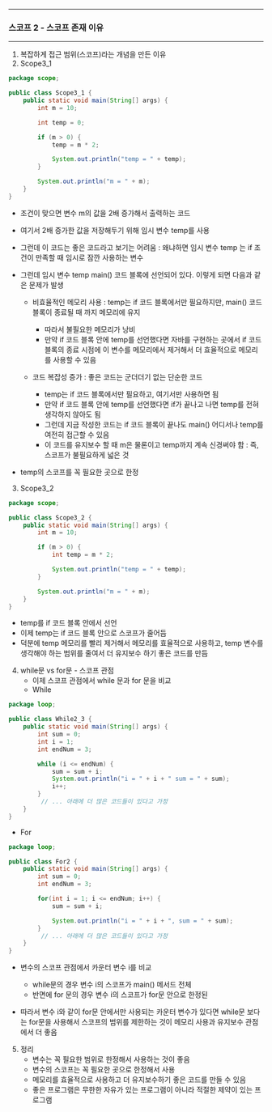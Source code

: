 -----
### 스코프 2 - 스코프 존재 이유
-----
1. 복잡하게 접근 범위(스코프)라는 개념을 만든 이유
2. Scope3_1
```java
package scope;

public class Scope3_1 {
    public static void main(String[] args) {
        int m = 10;

        int temp = 0;

        if (m > 0) {
            temp = m * 2;

            System.out.println("temp = " + temp);
        }

        System.out.println("m = " + m);
    }
}
```
   - 조건이 맞으면 변수 m의 값을 2배 증가해서 출력하는 코드
   - 여기서 2배 증가한 값을 저장해두기 위해 임시 변수 temp를 사용
   - 그런데 이 코드는 좋은 코드라고 보기는 어려움 : 왜냐하면 임시 변수 temp 는 if 조건이 만족할 때 임시로 잠깐 사용하는 변수
   - 그런데 임시 변수 temp main() 코드 블록에 선언되어 있다. 이렇게 되면 다음과 같은 문제가 발생
      + 비효율적인 메모리 사용 : temp는 if 코드 블록에서만 필요하지만, main() 코드 블록이 종료될 때 까지 메모리에 유지
        * 따라서 불필요한 메모리가 낭비
        * 만약 if 코드 블록 안에 temp를 선언했다면 자바를 구현하는 곳에서 if 코드 블록의 종료 시점에 이 변수를 메모리에서 제거해서 더 효율적으로 메모리를 사용할 수 있음

      + 코드 복잡성 증가 : 좋은 코드는 군더더기 없는 단순한 코드
        * temp는 if 코드 블록에서만 필요하고, 여기서만 사용하면 됨
        * 만약 if 코드 블록 안에 temp를 선언했다면 if가 끝나고 나면 temp를 전혀 생각하지 않아도 됨
        * 그런데 지금 작성한 코드는 if 코드 블록이 끝나도 main() 어디서나 temp를 여전히 접근할 수 있음
        * 이 코드를 유지보수 할 때 m은 물론이고 temp까지 계속 신경써야 함 : 즉, 스코프가 불필요하게 넓은 것
      
   - temp의 스코프를 꼭 필요한 곳으로 한정

3. Scope3_2
```java
package scope;

public class Scope3_2 {
    public static void main(String[] args) {
        int m = 10;

        if (m > 0) {
            int temp = m * 2;

            System.out.println("temp = " + temp);
        }

        System.out.println("m = " + m);
    }
}
```
  - temp를 if 코드 블록 안에서 선언
  - 이제 temp는 if 코드 블록 안으로 스코프가 줄어듬
  - 덕분에 temp 메모리를 빨리 제거해서 메모리를 효율적으로 사용하고, temp 변수를 생각해야 하는 범위를 줄여서 더 유지보수 하기 좋은 코드를 만듬

4. while문 vs for문 - 스코프 관점
   - 이제 스코프 관점에서 while 문과 for 문을 비교
   - While
```java
package loop;

public class While2_3 {
    public static void main(String[] args) {
        int sum = 0;
        int i = 1;
        int endNum = 3;

        while (i <= endNum) {
            sum = sum + i;
            System.out.println("i = " + i + " sum = " + sum);
            i++;
        }
         // ... 아래에 더 많은 코드들이 있다고 가정
    }
}
```
   - For
```java
package loop;

public class For2 {
    public static void main(String[] args) {
        int sum = 0;
        int endNum = 3;

        for(int i = 1; i <= endNum; i++) {
            sum = sum + i;

            System.out.println("i = " + i + ", sum = " + sum);
        }
         // ... 아래에 더 많은 코드들이 있다고 가정
    }
}
```

  - 변수의 스코프 관점에서 카운터 변수 i를 비교
    + while문의 경우 변수 i의 스코프가 main() 메서드 전체
    + 반면에 for 문의 경우 변수 i의 스코프가 for문 안으로 한정된

  - 따라서 변수 i와 같이 for문 안에서만 사용되는 카운터 변수가 있다면 while문 보다는 for문을 사용해서 스코프의 범위를 제한하는 것이 메모리 사용과 유지보수 관점에서 더 좋음

5. 정리
   - 변수는 꼭 필요한 범위로 한정해서 사용하는 것이 좋음
   - 변수의 스코프는 꼭 필요한 곳으로 한정해서 사용
   - 메모리를 효율적으로 사용하고 더 유지보수하기 좋은 코드를 만들 수 있음
   - 좋은 프로그램은 무한한 자유가 있는 프로그램이 아니라 적절한 제약이 있는 프로그램

